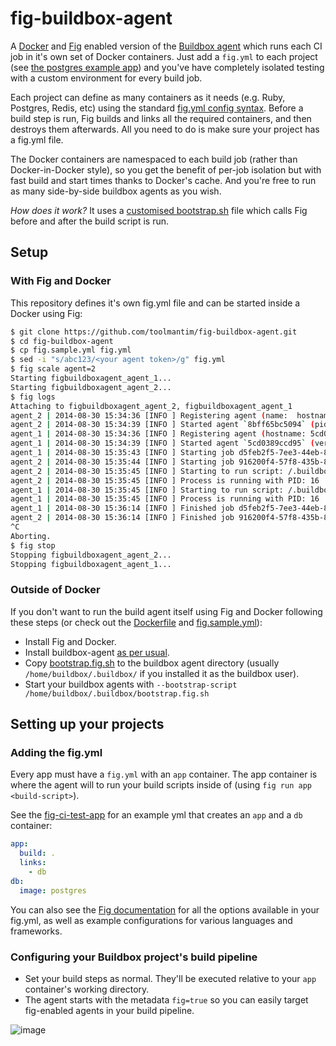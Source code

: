 # fig-buildbox-agent

A [Docker](http://docker.io/) and [Fig](http://fig.sh/) enabled version of the [Buildbox agent](https://github.com/buildbox/buildbox-agent) which runs each CI job in it's own set of Docker containers. Just add a `fig.yml` to each project (see [the postgres example app](https://github.com/toolmantim/fig-ci-test-app)) and you've have completely isolated testing with a custom environment for every build job.

Each project can define as many containers as it needs (e.g. Ruby, Postgres, Redis, etc) using the standard [fig.yml config syntax](http://www.fig.sh/yml.html). Before a build step is run, Fig builds and links all the required containers, and then destroys them afterwards. All you need to do is make sure your project has a fig.yml file.

The Docker containers are namespaced to each build job (rather than Docker-in-Docker style), so you get the benefit of per-job isolation but with fast build and start times thanks to Docker's cache. And you're free to run as many side-by-side buildbox agents as you wish.

*How does it work?* It uses a [customised bootstrap.sh](bootstrap.fig.sh#L59) file which calls Fig before and after the build script is run.

## Setup

### With Fig and Docker

This repository defines it's own fig.yml file and can be started inside a Docker using Fig:

```bash
$ git clone https://github.com/toolmantim/fig-buildbox-agent.git
$ cd fig-buildbox-agent
$ cp fig.sample.yml fig.yml
$ sed -i "s/abc123/<your agent token>/g" fig.yml
$ fig scale agent=2
Starting figbuildboxagent_agent_1...
Starting figbuildboxagent_agent_2...
$ fig logs
Attaching to figbuildboxagent_agent_2, figbuildboxagent_agent_1
agent_2 | 2014-08-30 15:34:36 [INFO ] Registering agent (name:  hostname: 8bff65bc5094 meta-data: [fig])
agent_2 | 2014-08-30 15:34:39 [INFO ] Started agent `8bff65bc5094` (pid: 1 version: 1.0-beta.1)
agent_1 | 2014-08-30 15:34:36 [INFO ] Registering agent (hostname: 5cd0389ccd95 meta-data: [fig] name: )
agent_1 | 2014-08-30 15:34:39 [INFO ] Started agent `5cd0389ccd95` (version: 1.0-beta.1 pid: 1)
agent_1 | 2014-08-30 15:35:43 [INFO ] Starting job d5feb2f5-7ee3-44eb-8999-91b58d0f4a7b
agent_2 | 2014-08-30 15:35:44 [INFO ] Starting job 916200f4-57f8-435b-831b-6def4d413b7f
agent_2 | 2014-08-30 15:35:45 [INFO ] Starting to run script: /.buildbox/bootstrap.fig.sh
agent_2 | 2014-08-30 15:35:45 [INFO ] Process is running with PID: 16
agent_1 | 2014-08-30 15:35:45 [INFO ] Starting to run script: /.buildbox/bootstrap.fig.sh
agent_1 | 2014-08-30 15:35:45 [INFO ] Process is running with PID: 16
agent_1 | 2014-08-30 15:36:14 [INFO ] Finished job d5feb2f5-7ee3-44eb-8999-91b58d0f4a7b
agent_2 | 2014-08-30 15:36:14 [INFO ] Finished job 916200f4-57f8-435b-831b-6def4d413b7f
^C
Aborting.
$ fig stop
Stopping figbuildboxagent_agent_2...
Stopping figbuildboxagent_agent_1...
```

### Outside of Docker

If you don't want to run the build agent itself using Fig and Docker following these steps (or check out the [Dockerfile](Dockerfile) and [fig.sample.yml](fig.sample.yml)):

* Install Fig and Docker.
* Install buildbox-agent [as per usual](https://github.com/buildbox/buildbox-agent).
* Copy [bootstrap.fig.sh](bootstrap.fig.sh) to the buildbox agent directory (usually `/home/buildbox/.buildbox/` if you installed it as the buildbox user).
* Start your buildbox agents with `--bootstrap-script /home/buildbox/.buildbox/bootstrap.fig.sh`

## Setting up your projects

### Adding the fig.yml

Every app must have a `fig.yml` with an `app` container. The app container is where the agent will to run your build scripts inside of (using `fig run app <build-script>`).

See the [fig-ci-test-app](https://github.com/toolmantim/fig-ci-test-app) for an example yml that creates an `app` and a `db` container:

```yml
app:
  build: .
  links:
    - db
db:
  image: postgres
```

You can also see the [Fig documentation](http://fig.sh/) for all the options available in your fig.yml, as well as example configurations for various languages and frameworks.

### Configuring your Buildbox project's build pipeline

* Set your build steps as normal. They'll be executed relative to your `app` container's working directory.
* The agent starts with the metadata `fig=true` so you can easily target fig-enabled agents in your build pipeline.

![image](https://cloud.githubusercontent.com/assets/153/4101107/b8f9bee2-30d1-11e4-97f6-4468622c080d.png)
